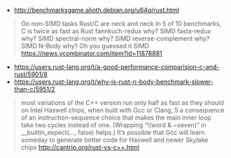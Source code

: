 - http://benchmarksgame.alioth.debian.org/u64q/rust.html

> On non-SIMD tasks Rust/C are neck and neck
> In 5 of 10 benchmarks, C is twice as fast as Rust
> fannkuch-redux why? SIMD
> fasta-redux why? SIMD
> spectral-norm why? SIMD
> reverse-complement why? SIMD
> N-Body why? Oh you guessed it SIMD
> https://news.ycombinator.com/item?id=11878881

- https://users.rust-lang.org/t/a-good-performance-comparision-c-and-rust/5901/8
- https://users.rust-lang.org/t/why-is-rust-n-body-benchmark-slower-than-c/5951/2

> most variations of the C++ version run only half as fast as they should on Intel Haswell chips, when built with Gcc or Clang, 5 a consequence of an instruction-sequence choice that makes the main inner loop take two cycles instead of one. (Wrapping “!(word & ~seven)” in __builtin_expect(..., false) helps.) It’s possible that Gcc will learn someday to generate better code for Haswell and newer Skylake chips
> http://cantrip.org/rust-vs-c++.html
